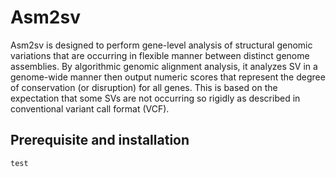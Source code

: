 # Asm2sv

Asm2sv is designed to perform gene-level analysis of structural genomic variations that are occurring in flexible manner between distinct genome assemblies. By algorithmic genomic alignment analysis, it analyzes SV in a genome-wide manner then output numeric scores that represent the degree of conservation (or disruption) for all genes. This is based on the expectation that some SVs are not occurring so rigidly as described in conventional variant call format (VCF).  


## Prerequisite and installation

```
test
```
